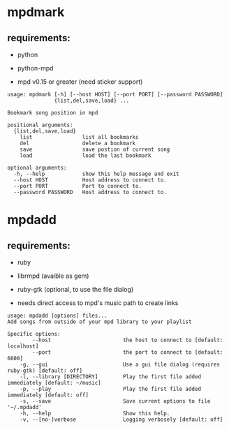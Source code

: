 mpdmark
=======

requirements:
----------
- python

- python-mpd

- mpd v0.15 or greater (need sticker support)

```
usage: mpdmark [-h] [--host HOST] [--port PORT] [--password PASSWORD]
               {list,del,save,load} ...

Bookmark song position in mpd

positional arguments:
  {list,del,save,load}
    list                list all bookmarks
    del                 delete a bookmark
    save                save postion of current song
    load                load the last bookmark

optional arguments:
  -h, --help            show this help message and exit
  --host HOST           Host address to connect to.
  --port PORT           Port to connect to.
  --password PASSWORD   Host address to connect to.
```

mpdadd
======

requirements:
----------
- ruby

- librmpd (avaible as gem)

- ruby-gtk (optional, to use the file dialog)

- needs direct access to mpd's music path to create links

```
usage: mpdadd [options] files...
Add songs from outside of your mpd library to your playlist

Specific options:
        --host                       the host to connect to [default: localhost]
        --port                       the port to connect to [default: 6600]
    -g, --gui                        Use a gui file dialog (requires ruby-gtk) [default: off]
    -l, --library [DIRECTORY]        Play the first file added immediately [default: ~/music]
    -p, --play                       Play the first file added immediately [default: off]
    -s, --save                       Save current options to file '~/.mpdadd'
    -h, --help                       Show this help.
    -v, --[no-]verbose               Logging verbosely [default: off]
```
